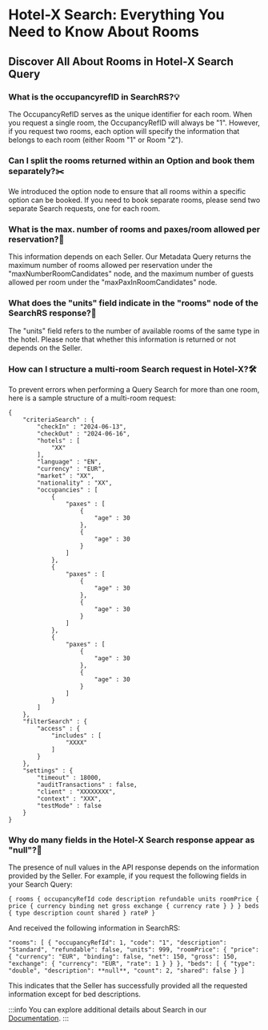 ﻿---
sidebar_position: 1
---

# Hotel-X Search: Everything You Need to Know About Rooms

## Discover All About Rooms in Hotel-X Search Query

### What is the occupancyrefID in SearchRS?💡

The OccupancyRefID serves as the unique identifier for each room. When you request a single room, the OccupancyRefID will always be "1". However, if you request two rooms, each option will specify the information that belongs to each room (either Room "1" or Room "2").

### Can I split the rooms returned within an Option and book them separately?✂️
We introduced the option node to ensure that all rooms within a specific option can be booked. If you need to book separate rooms, please send two separate Search requests, one for each room.

### What is the max. number of rooms and paxes/room allowed per reservation?🔢
This information depends on each Seller. Our Metadata Query returns the maximum number of rooms allowed per reservation under the "maxNumberRoomCandidates" node, and the maximum number of guests allowed per room under the "maxPaxInRoomCandidates" node.

### What does the "units" field indicate in the "rooms" node of the SearchRS response?🏨
The "units" field refers to the number of available rooms of the same type in the hotel. Please note that whether this information is returned or not depends on the Seller.
### How can I structure a multi-room Search request in Hotel-X?🛠️
To prevent errors when performing a Query Search for more than one room, here is a sample structure of a multi-room request:
```
{
    "criteriaSearch" : {
        "checkIn" : "2024-06-13",
        "checkOut" : "2024-06-16",
        "hotels" : [
            "XX"
        ],
        "language" : "EN",
        "currency" : "EUR",
        "market" : "XX",
        "nationality" : "XX",
        "occupancies" : [
            {
                "paxes" : [
                    {
                        "age" : 30
                    },
                    {
                        "age" : 30
                    }
                ]
            },
            {
                "paxes" : [
                    {
                        "age" : 30
                    },
                    {
                        "age" : 30
                    }
                ]
            },
            {
                "paxes" : [
                    {
                        "age" : 30
                    },
                    {
                        "age" : 30
                    }
                ]
            }
        ]
    },
    "filterSearch" : {
        "access" : {
            "includes" : [
                "XXXX"
            ]
        }
    },
    "settings" : {
        "timeout" : 18000,
        "auditTransactions" : false,
        "client" : "XXXXXXXX",
        "context" : "XXX",
        "testMode" : false
    }
}
```
### Why do many fields in the Hotel-X Search response appear as "null"?🚫
The presence of null values in the API response depends on the information provided by the Seller. For example, if you request the following fields in your Search Query:
```
{ rooms { occupancyRefId code description refundable units roomPrice { price { currency binding net gross exchange { currency rate } } } beds { type description count shared } rateP }
```
And received the following information in SearchRS:
```
"rooms": [ { "occupancyRefId": 1, "code": "1", "description": "Standard", "refundable": false, "units": 999, "roomPrice": { "price": { "currency": "EUR", "binding": false, "net": 150, "gross": 150, "exchange": { "currency": "EUR", "rate": 1 } } }, "beds": [ { "type": "double", "description": **null**, "count": 2, "shared": false } ]
````
This indicates that the Seller has successfully provided all the requested information except for bed descriptions.
 
:::info
You can explore additional details about Search in our [Documentation](/docs/apis/for-buyers/hotel-x-pull-buyers-api/booking-flow/search).
:::

 